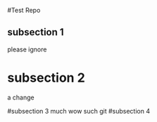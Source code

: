 
#Test Repo
## subsection 1
please ignore

# subsection 2
a change

#subsection 3
much wow
such git
#subsection 4

